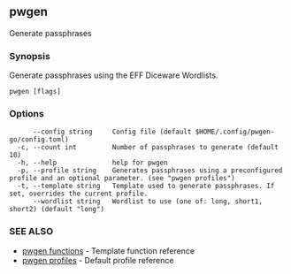## pwgen

Generate passphrases

### Synopsis

Generate passphrases using the EFF Diceware Wordlists.

```
pwgen [flags]
```

### Options

```
      --config string     Config file (default $HOME/.config/pwgen-go/config.toml)
  -c, --count int         Number of passphrases to generate (default 10)
  -h, --help              help for pwgen
  -p, --profile string    Generates passphrases using a preconfigured profile and an optional parameter. (see "pwgen profiles")
  -t, --template string   Template used to generate passphrases. If set, overrides the current profile.
      --wordlist string   Wordlist to use (one of: long, short1, short2) (default "long")
```

### SEE ALSO
* [pwgen functions](pwgen_functions.md)  - Template function reference
* [pwgen profiles](pwgen_profiles.md)  - Default profile reference
